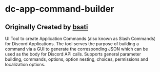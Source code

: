 # dc-app-command-builder
 
## Originally Created by [bsati](https://github.com/bsati/dc-app-command-builder)

UI Tool to create Application Commands (also known as Slash Commands) for Discord Applications. The tool serves the purpose of building a command via a GUI to generate the corresponding JSON which can be used as the body for Discord API calls. Supports general parameter building, commands, options, option nesting, choices, permissions and localization options.